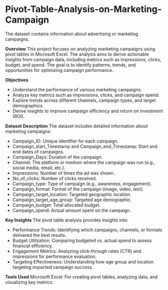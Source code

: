 # Pivot-Table-Analysis-on-Marketing-Campaign
The dataset contains information about advertising or marketing campaigns. 

**Overview**
This project focuses on analyzing marketing campaigns using pivot tables in Microsoft Excel. The analysis aims to derive actionable insights from campaign data, including metrics such as impressions, clicks, budget, and spend. The goal is to identify patterns, trends, and opportunities for optimizing campaign performance.

**Objectives**
- Understand the performance of various marketing campaigns.
- Analyze key metrics such as impressions, clicks, and campaign spend.
- Explore trends across different channels, campaign types, and target demographics.
- Derive insights to improve campaign efficiency and return on investment (ROI).
  
**Dataset Description**
The dataset includes detailed information about marketing campaigns:
- Campaign_ID: Unique identifier for each campaign.
- Campaign_start_Timestamp and Campaign_end_Timestamp: Start and end dates of campaigns.
- Campaign_Days: Duration of the campaign.
- Channel: The platform or medium where the campaign was run (e.g., social media, email, etc.).
- Impressions: Number of times the ad was shown.
- No_of_clicks: Number of clicks received.
- Campaign_type: Type of campaign (e.g., awareness, engagement).
- Campaign_format: Format of the campaign (image, video, text).
- Campaign_target_location: Targeted geographic location.
- Campaign_target_age_group: Targeted age demographic.
- Campaign_budget: Total allocated budget.
- Campaign_spend: Actual amount spent on the campaign.

**Key Insights**
The pivot table analysis provides insights into:
- Performance Trends: Identifying which campaigns, channels, or formats delivered the best results.
- Budget Utilization: Comparing budgeted vs. actual spend to assess financial efficiency.
- Engagement Metrics: Analyzing click-through rates (CTR) and impressions for performance evaluation.
- Targeting Effectiveness: Understanding how age group and location targeting impacted campaign success.
  
**Tools Used**
Microsoft Excel: For creating pivot tables, analyzing data, and visualizing key metrics.
